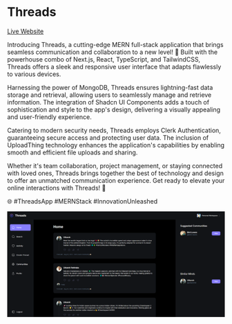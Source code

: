 Threads
=======

[Live Website](https://utkarsh-threads.vercel.app/)  

Introducing Threads, a cutting-edge MERN full-stack application that brings seamless communication and collaboration to a new level! 🚀 Built with the powerhouse combo of Next.js, React, TypeScript, and TailwindCSS, Threads offers a sleek and responsive user interface that adapts flawlessly to various devices.  

Harnessing the power of MongoDB, Threads ensures lightning-fast data storage and retrieval, allowing users to seamlessly manage and retrieve information. The integration of Shadcn UI Components adds a touch of sophistication and style to the app's design, delivering a visually appealing and user-friendly experience.  

Catering to modern security needs, Threads employs Clerk Authentication, guaranteeing secure access and protecting user data. The inclusion of UploadThing technology enhances the application's capabilities by enabling smooth and efficient file uploads and sharing.  

Whether it's team collaboration, project management, or staying connected with loved ones, Threads brings together the best of technology and design to offer an unmatched communication experience. Get ready to elevate your online interactions with Threads! 💬  

🌐 #ThreadsApp #MERNStack #InnovationUnleashed  

![Main Page](./assets/main_page.png)
